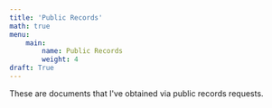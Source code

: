 ```yaml
---
title: 'Public Records'
math: true
menu:
    main:
        name: Public Records
        weight: 4
draft: True
---
```


These are documents that I've obtained via public records requests.


